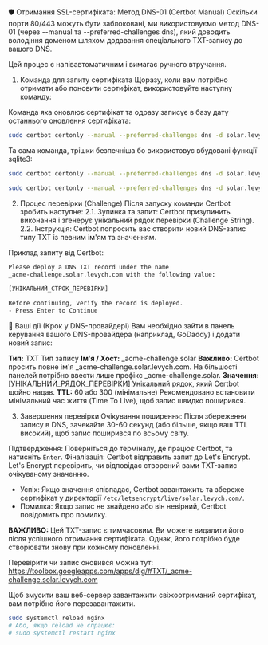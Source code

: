 🛡️ Отримання SSL-сертифіката: Метод DNS-01 (Certbot Manual)
Оскільки порти 80/443 можуть бути заблоковані, ми використовуємо метод DNS-01 (через --manual та --preferred-challenges dns), який доводить володіння доменом шляхом додавання спеціального TXT-запису до вашого DNS.

Цей процес є напівавтоматичним і вимагає ручного втручання.

1. Команда для запиту сертифіката
Щоразу, коли вам потрібно отримати або поновити сертифікат, використовуйте наступну команду:

Команда яка оновлює сертифікат та одразу записує в базу дату останнього оновлення сертифіката:
```bash
sudo certbot certonly --manual --preferred-challenges dns -d solar.levych.com && CURRENT_DATE=$(date -u +%Y-%m-%dT%H:%M:%SZ) && docker exec bms-monitor-ble-python-app-1 sqlite3 /app/data/bms_data.db "INSERT INTO ssl_certificates (created_at, days) VALUES ('$CURRENT_DATE', 90);"
```

Та сама команда, трішки безпечніша бо використовує вбудовані функції sqlite3:
```bash
sudo certbot certonly --manual --preferred-challenges dns -d solar.levych.com && docker exec bms-monitor-ble-python-app-1 sqlite3 /app/data/bms_data.db "INSERT INTO ssl_certificates (created_at, days) VALUES (datetime('now', 'utc'), 90);"
```

```bash
sudo certbot certonly --manual --preferred-challenges dns -d solar.levych.com
```

2. Процес перевірки (Challenge)
Після запуску команди Certbot зробить наступне:
 2.1. Зупинка та запит: Certbot призупинить виконання і згенерує унікальний рядок перевірки (Challenge String).
 2.2. Інструкція: Certbot попросить вас створити новий DNS-запис типу TXT із певним ім'ям та значенням.

 Приклад запиту від Certbot:
 ```bash
 Please deploy a DNS TXT record under the name
_acme-challenge.solar.levych.com with the following value:

[УНІКАЛЬНИЙ_СТРОК_ПЕРЕВІРКИ]

Before continuing, verify the record is deployed.
- Press Enter to Continue
```

🎯 Ваші дії (Крок у DNS-провайдері)
Вам необхідно зайти в панель керування вашого DNS-провайдера (наприклад, GoDaddy) і додати новий запис:

**Тип:** TXT	Тип запису
**Ім'я / Хост:** _acme-challenge.solar	**Важливо:** Certbot просить повне ім'я _acme-challenge.solar.levych.com. На більшості панелей потрібно ввести лише префікс _acme-challenge.solar.
**Значення:** [УНІКАЛЬНИЙ_РЯДОК_ПЕРЕВІРКИ]	Унікальний рядок, який Certbot щойно надав.
**TTL:** 60 або 300 (мінімальне)	Рекомендовано встановити мінімальний час життя (Time To Live), щоб запис швидко поширився.

3. Завершення перевірки
Очікування поширення: Після збереження запису в DNS, зачекайте 30-60 секунд (або більше, якщо ваш TTL високий), щоб запис поширився по всьому світу.

Підтвердження: Поверніться до терміналу, де працює Certbot, та натисніть `Enter`.
Фіналізація: Certbot відправить запит до Let's Encrypt. Let's Encrypt перевірить, чи відповідає створений вами TXT-запис очікуваному значенню.

- Успіх: Якщо значення співпадає, Certbot завантажить та збереже сертифікат у директорії `/etc/letsencrypt/live/solar.levych.com/`.
- Помилка: Якщо запис не знайдено або він невірний, Certbot повідомить про помилку.

**ВАЖЛИВО:** Цей TXT-запис є тимчасовим. Ви можете видалити його після успішного отримання сертифіката. Однак, його потрібно буде створювати знову при кожному поновленні.

Перевірити чи запис оновився можна тут: https://toolbox.googleapps.com/apps/dig/#TXT/_acme-challenge.solar.levych.com


Щоб змусити ваш веб-сервер завантажити свіжоотриманий сертифікат, вам потрібно його перезавантажити.

```bash
sudo systemctl reload nginx
# Або, якщо reload не спрацює:
# sudo systemctl restart nginx
```